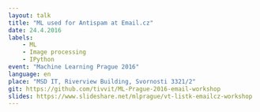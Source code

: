```yaml
---
layout: talk
title: "ML used for Antispam at Email.cz"
date: 24.4.2016
labels:
    - ML
    - Image processing
    - IPython
event: "Machine Learning Prague 2016"
language: en
place: "MSD IT, Riverview Building, Svornosti 3321/2"
git: https://github.com/tivvit/ML-Prague-2016-email-workshop
slides: https://www.slideshare.net/mlprague/vt-listk-emailcz-workshop 
---
```

